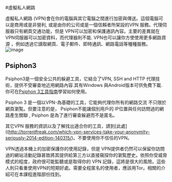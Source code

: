 [Title]: # (私人虛擬網路)
[Difficulty]: # (初學者)
[Order]: # (8)

#虛擬私人網路

虛擬私人網路 (VPN)會在你的電腦與其它電腦之間進行加密與傳送。這個電腦可以是商用或是非營利, 或是由你的公司或是一個信賴者所架設的VPN 服務。代理伺服器只有網頁交通功能，但是 VPN可以加密和保護通訊內容。主要的差異就在 VPN伺服器可以加密資料，而代理器則不能. VPN也可以讓你方使使用更多網路資源 ，例如透過它讀取網頁、電子郵件、即時通訊、網路電話等種種服務。
![image](internetb4.png)

## Psiphon3

Psiphon3是一個安全公共的躲避工具，它結合了VPN, SSH and HTTP 代理技術，提供不受審查地近用網路內容.其有Windows 與Android版本可供免費下載. 你可在[Psiphon 3工具指南](umbrella://lesson/psiphon)學習如何使用。

Psiphon 3 是一個以VPN-為基礎的工具，它能夠代理你所有的網路交流 不只限於網頁瀏覧。但要注意的是， Psiphon不能讓個別用戶的 IP位置與任何訪問過的網路產生關聯 , Psiphon 是為了進行審查躲避而不是匿名。

其它VPN 服務的資訊以及了解找出適合你的工具，請到[此處]((http://torrentfreak.com/which-vpn-services-take-your-anonymity-seriously-2014-edition-140315/)。不要使用你不信任的VPN。

VPN透過本機上的加密保護你的使用記錄，但是 VPN提供者仍然可以保留你訪問過的網站活動記錄甚致將其提供給第三方以直接窺探你的瀏覧歷史。依照你受威脅模式的程度，政府很可能監聽或是取得你的 VPN 記錄，這將是很大的風險。這些人則只看重使用VPN的短期好處。需要全程匿名的使用者，應該用Tor。相關的介紹可在本課程進階部份找到。